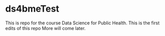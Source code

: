 # ds4bmeTest
This is repo for the course Data Science for Public Health.
This is the first edits of this repo
More will come later.

